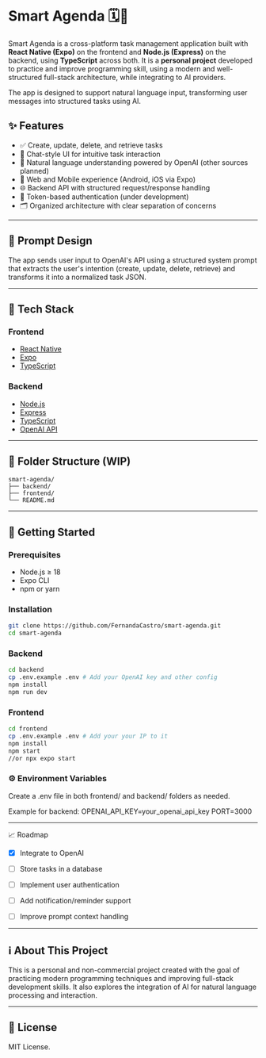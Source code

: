 # Smart Agenda  🗓️💬

Smart Agenda is a cross-platform task management application built with **React Native (Expo)** on the frontend and **Node.js (Express)** on the backend, using **TypeScript** across both. 
It is a **personal project** developed to practice and improve programming skill, using a modern and well-structured full-stack architecture, while integrating to AI providers.

The app is designed to support natural language input, transforming user messages into structured tasks using AI.

## ✨ Features

- ✅ Create, update, delete, and retrieve tasks
- 💬 Chat-style UI for intuitive task interaction
- 🧠 Natural language understanding powered by OpenAI (other sources planned)
- 📱 Web and Mobile experience (Android, iOS via Expo)
- 🌐 Backend API with structured request/response handling
- 🔐 Token-based authentication (under development)
- 🗂️ Organized architecture with clear separation of concerns

---

## 🔮 Prompt Design
The app sends user input to OpenAI's API using a structured system prompt that extracts the user's intention (create, update, delete, retrieve) and transforms it into a normalized task JSON.

---

## 🧪 Tech Stack

### Frontend
- [React Native](https://reactnative.dev/)
- [Expo](https://expo.dev/)
- [TypeScript](https://www.typescriptlang.org/)

### Backend
- [Node.js](https://nodejs.org/)
- [Express](https://expressjs.com/)
- [TypeScript](https://www.typescriptlang.org/)
- [OpenAI API](https://platform.openai.com/docs/)

---

## 📁 Folder Structure (WIP)

```
smart-agenda/ 
├── backend/   
├── frontend/
└── README.md
```

---

## 🚀 Getting Started

### Prerequisites

- Node.js ≥ 18
- Expo CLI
- npm or yarn

### Installation

```bash
git clone https://github.com/FernandaCastro/smart-agenda.git
cd smart-agenda
```

### Backend
```bash
cd backend
cp .env.example .env # Add your OpenAI key and other config
npm install
npm run dev
```

### Frontend
```bash
cd frontend
cp .env.example .env # Add your your IP to it
npm install
npm start
//or npx expo start
```

### ⚙️ Environment Variables
Create a .env file in both frontend/ and backend/ folders as needed.

Example for backend:
OPENAI_API_KEY=your_openai_api_key
PORT=3000

---

📈 Roadmap
 - [X] Integrate to OpenAI
      
 - [ ] Store tasks in a database

 - [ ] Implement user authentication

 - [ ] Add notification/reminder support

 - [ ] Improve prompt context handling

---

## ℹ️ About This Project
This is a personal and non-commercial project created with the goal of practicing modern programming techniques and improving full-stack development skills. It also explores the integration of AI for natural language processing and interaction.

---

## 🪪 License
MIT License.
